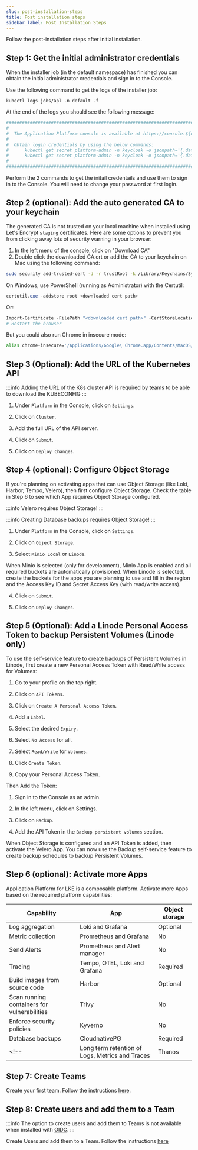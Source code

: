 ```yaml
---
slug: post-installation-steps
title: Post installation steps
sidebar_label: Post Installation Steps
---
```


Follow the post-installation steps after initial installation.

## Step 1: Get the initial administrator credentials

When the installer job (in the default namespace) has finished you can obtain the initial administrator credentials and sign in to the Console.

Use the following command to get the logs of the installer job:

```
kubectl logs jobs/apl -n default -f
```

At the end of the logs you should see the following message:

```bash
########################################################################################################################################
#
#  The Application Platform console is available at https://console.${domainSuffix}
#
#  Obtain login credentials by using the below commands:
#      kubectl get secret platform-admin -n keycloak -o jsonpath='{.data.username}' | base64 -d
#      kubectl get secret platform-admin -n keycloak -o jsonpath='{.data.password}' | base64 -d
#
########################################################################################################################################
```

Perform the 2 commands to get the initail credentails and use them to sign in to the Console. You will need to change your password at first login.

## Step 2 (optional): Add the auto generated CA to your keychain

The generated CA is not trusted on your local machine when installed using Let's Encrypt `staging` certificates. Here are some options to prevent you from clicking away lots of security warning in your browser:

1. In the left menu of the console, click on "Download CA"
2. Double click the downloaded CA.crt or add the CA to your keychain on Mac using the following command:

```bash
sudo security add-trusted-cert -d -r trustRoot -k /Library/Keychains/System.keychain ~/Downloads/ca.crt
```

On Windows, use PowerShell (running as Administrator) with the Certutil:

```powershell
certutil.exe -addstore root <downloaded cert path>
```

Or:

```powershell
Import-Certificate -FilePath "<downloaded cert path>" -CertStoreLocation Cert:\LocalMachine\Root
# Restart the browser
```

But you could also run Chrome in insecure mode:

```bash
alias chrome-insecure='/Applications/Google\ Chrome.app/Contents/MacOS/Google\ Chrome --ignore-certificate-errors --ignore-urlfetcher-cert-requests &> /dev/null'
```

## Step 3 (Optional): Add the URL of the Kubernetes API

:::info
Adding the URL of the K8s cluster API is required by teams to be able to download the KUBECONFIG
:::

1. Under `Platform` in the Console, click on `Settings`.

2. Click on `Cluster`.

3. Add the full URL of the API server.

4. Click on `Submit`.

5. Click on `Deploy Changes`.

## Step 4 (optional): Configure Object Storage

If you're planning on activating apps that can use Object Storage (like Loki, Harbor, Tempo, Velero), then first configure Object Storage. Check the table in Step 6 to see which App requires Object Storage configured.

:::info
Velero requires Object Storage!
:::

:::info
Creating Database backups requires Object Storage!
:::

1. Under `Platform` in the Console, click on `Settings`.

2. Click on `Object Storage`.

3. Select `Minio Local` or `Linode`.

When Minio is selected (only for development), Minio App is enabled and all required buckets are automatically provisioned.
When Linode is selected, create the buckets for the apps you are planning to use and fill in the region and the Access Key ID and Secret Access Key (with read/write access).

4. Click on `Submit`.

5. Click on `Deploy Changes`.

## Step 5 (Optional): Add a Linode Personal Access Token to backup Persistent Volumes (Linode only)

To use the self-service feature to create backups of Persistent Volumes in Linode, first create a new Personal Access Token with Read/Write access for Volumes:

1. Go to your profile on the top right.

2. Click on `API Tokens`.

3. Click on `Create A Personal Access Token`.

4. Add a `Label`.

5. Select the desired `Expiry`.

6. Select `No Access` for all.

7. Select `Read/Write` for `Volumes`.

8. Click `Create Token`.

9. Copy your Personal Access Token.

Then Add the Token:

1. Sign in to the Console as an admin.

2. In the left menu, click on Settings.

3. Click on `Backup`.

4. Add the API Token in the `Backup persistent volumes` section.

When Object Storage is configured and an API Token is added, then activate the Velero App. You can now use the Backup self-service feature to create backup schedules to backup Persistent Volumes.

## Step 6 (optional): Activate more Apps

Application Platform for LKE is a composable platform. Activate more Apps based on the required platform capabilities:

| Capability      | App                                                    | Object storage |
| --------------- | ------------------------------------------------------ | -------------- |
| Log aggregation | Loki and Grafana | Optional |
| Metric collection | Prometheus and Grafana | No |
| Send Alerts | Prometheus and Alert manager | No |
| Tracing | Tempo, OTEL, Loki and Grafana | Required |
| Build images from source code | Harbor | Optional |
| Scan running containers for vulnerabilities | Trivy | No |
| Enforce security policies | Kyverno | No |
| Database backups | CloudnativePG | Required |
<!-- | Long term retention of Logs, Metrics and Traces | Thanos | Required | -->

## Step 7: Create Teams

Create your first team. Follow the instructions [here](/docs/for-ops/console/teams#creating-a-team).

## Step 8: Create users and add them to a Team
 
:::info
The option to create users and add them to Teams is not available when installed with [OIDC](oidc.md).
:::

Create Users and add them to a Team. Follow the instructions [here](/docs/for-ops/console/user-management)




